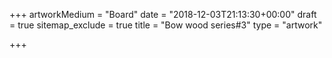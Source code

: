 +++
artworkMedium = "Board"
date = "2018-12-03T21:13:30+00:00"
draft = true
sitemap_exclude = true
title = "Bow wood series#3"
type = "artwork"

+++
